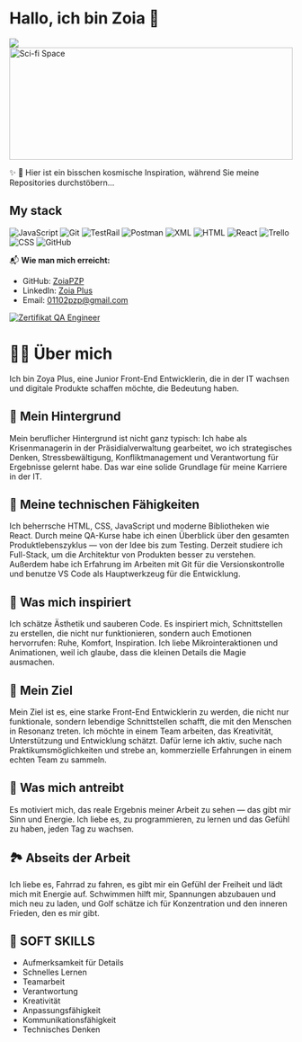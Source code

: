 # **Hallo, ich bin Zoia** 🤝

![](https://readme-typing-svg.demolab.com?font=Fira+Code&pause=1000&color=007BFF&width=435&lines=Willkommen+auf+meinem+Profil!;Ich+bin+eine+Front-End-Entwicklerin!)
  <img src="https://raw.githubusercontent.com/ZoiaPZP/ZoiaPZP/main/images/science%20fiction%20space%20GIF%20by%20xponentialdesign.gif" alt="Sci-fi Space" width="100%" height="200" />
 
  
  ✨ 💫  Hier ist ein bisschen kosmische Inspiration, während Sie meine Repositories durchstöbern...
</p>

## My stack
![JavaScript](https://img.shields.io/badge/javascript-%23323330.svg?style=for-the-badge&logo=javascript&logoColor=%23F7DF1E)
![Git](https://img.shields.io/badge/git-%23F05033.svg?style=for-the-badge&logo=git&logoColor=white)
![TestRail](https://img.shields.io/badge/TestRail-%234D8B31.svg?style=for-the-badge&logo=test-rail&logoColor=white)
![Postman](https://img.shields.io/badge/Postman-%23FF6C37.svg?style=for-the-badge&logo=postman&logoColor=white)
![XML](https://img.shields.io/badge/XML-%23F7A600.svg?style=for-the-badge&logo=xml&logoColor=white)  <!-- Яскраво жовтий для XML -->
![HTML](https://img.shields.io/badge/HTML-%23E34F26.svg?style=for-the-badge&logo=html5&logoColor=white)
![React](https://img.shields.io/badge/React-%2320232a.svg?style=for-the-badge&logo=react&logoColor=%2361DAFB)
![Trello](https://img.shields.io/badge/Trello-%23002630.svg?style=for-the-badge&logo=trello&logoColor=white)
![CSS](https://img.shields.io/badge/CSS-%231572B6.svg?style=for-the-badge&logo=css3&logoColor=white)
![GitHub](https://img.shields.io/badge/GitHub-%236C6C6C.svg?style=for-the-badge&logo=github&logoColor=white) <!-- Світло-сірий для GitHub -->

📬 **Wie man mich erreicht:**
- GitHub: [ZoiaPZP](https://github.com/ZoiaPZP)
- LinkedIn: [Zoia Plus](https://www.linkedin.com/in/zoia-plus)
- Email: [01102pzp@gmail.com](mailto:01102pzp@gmail.com)


 [![Zertifikat QA Engineer](https://img.icons8.com/ios/452/certificate.png)](https://drive.google.com/file/d/1I3Duv0DvN3kUy43yo5l5qRq4k1ohjC87/view?usp=sharing)


# 👩‍💻 Über mich
Ich bin Zoya Plus, eine Junior Front-End Entwicklerin, die in der IT wachsen und digitale Produkte schaffen möchte, die Bedeutung haben.

## 🧩 Mein Hintergrund
Mein beruflicher Hintergrund ist nicht ganz typisch: Ich habe als Krisenmanagerin in der Präsidialverwaltung gearbeitet, wo ich strategisches Denken, Stressbewältigung, Konfliktmanagement und Verantwortung für Ergebnisse gelernt habe. Das war eine solide Grundlage für meine Karriere in der IT.

## 🔧 Meine technischen Fähigkeiten
Ich beherrsche HTML, CSS, JavaScript und moderne Bibliotheken wie React. Durch meine QA-Kurse habe ich einen Überblick über den gesamten Produktlebenszyklus — von der Idee bis zum Testing. Derzeit studiere ich Full-Stack, um die Architektur von Produkten besser zu verstehen. Außerdem habe ich Erfahrung im Arbeiten mit Git für die Versionskontrolle und benutze VS Code als Hauptwerkzeug für die Entwicklung.

## 🎨 Was mich inspiriert
Ich schätze Ästhetik und sauberen Code. Es inspiriert mich, Schnittstellen zu erstellen, die nicht nur funktionieren, sondern auch Emotionen hervorrufen: Ruhe, Komfort, Inspiration. Ich liebe Mikrointeraktionen und Animationen, weil ich glaube, dass die kleinen Details die Magie ausmachen.

## 🎯 Mein Ziel
Mein Ziel ist es, eine starke Front-End Entwicklerin zu werden, die nicht nur funktionale, sondern lebendige Schnittstellen schafft, die mit den Menschen in Resonanz treten. Ich möchte in einem Team arbeiten, das Kreativität, Unterstützung und Entwicklung schätzt. Dafür lerne ich aktiv, suche nach Praktikumsmöglichkeiten und strebe an, kommerzielle Erfahrungen in einem echten Team zu sammeln.

## 🌟 Was mich antreibt
Es motiviert mich, das reale Ergebnis meiner Arbeit zu sehen — das gibt mir Sinn und Energie. Ich liebe es, zu programmieren, zu lernen und das Gefühl zu haben, jeden Tag zu wachsen.

## 🏞️ Abseits der Arbeit
Ich liebe es, Fahrrad zu fahren, es gibt mir ein Gefühl der Freiheit und lädt mich mit Energie auf. Schwimmen hilft mir, Spannungen abzubauen und mich neu zu laden, und Golf schätze ich für Konzentration und den inneren Frieden, den es mir gibt.

## 🧠 SOFT SKILLS
- Aufmerksamkeit für Details
- Schnelles Lernen
- Teamarbeit
- Verantwortung
- Kreativität
- Anpassungsfähigkeit
- Kommunikationsfähigkeit
- Technisches Denken


